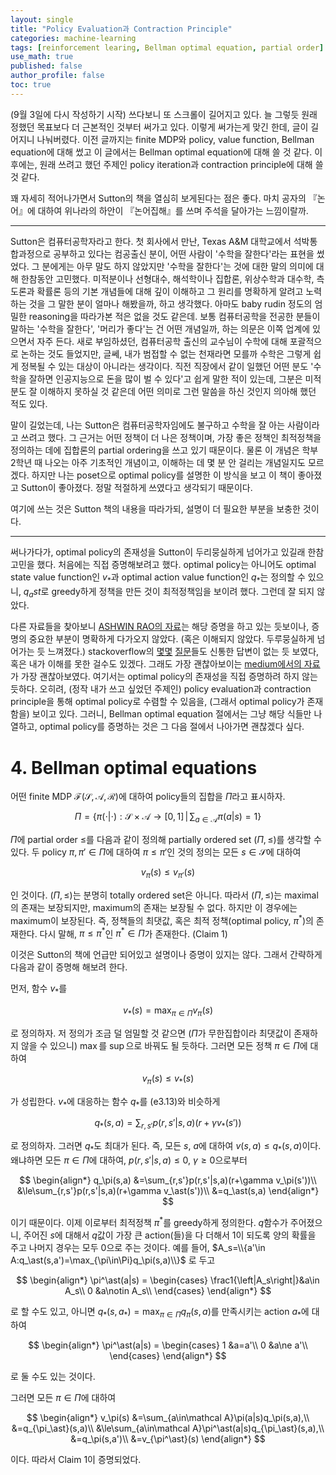```yaml
---
layout: single
title: "Policy Evaluation과 Contraction Principle"
categories: machine-learning
tags: [reinforcement learing, Bellman optimal equation, partial order]
use_math: true
published: false
author_profile: false
toc: true
---
```


(9월 3일에 다시 작성하기 시작) 쓰다보니 또 스크롤이 길어지고 있다.
늘 그렇듯 원래 정했던 목표보다 더 근본적인 것부터 써가고 있다.
이렇게 써가는게 맞긴 한데, 글이 길어지니 나눠버렸다.
이전 글까지는 finite MDP와 policy, value function, Bellman equation에 대해 썼고 이 글에서는 Bellman optimal equation에 대해 쓸 것 같다.
이후에는, 원래 쓰려고 했던 주제인 policy iteration과 contraction principle에 대해 쓸 것 같다.

꽤 자세히 적어나가면서 Sutton의 책을 열심히 보게된다는 점은 좋다.
마치 공자의 『논어』에 대하여 위나라의 하안이 『논어집해』를 쓰며 주석을 달아가는 느낌이랄까.

---

Sutton은 컴퓨터공학자라고 한다.
첫 회사에서 만난, Texas A&M 대학교에서 석박통합과정으로 공부하고 있다는 컴공출신 분이, 어떤 사람이 '수학을 잘한다'라는 표현을 썼었다.
그 분에게는 아무 말도 하지 않았지만 '수학을 잘한다'는 것에 대한 말의 의미에 대해 한참동안 고민했다.
미적분이나 선형대수, 해석학이나 집합론, 위상수학과 대수학, 측도론과 확률론 등의 기본 개념들에 대해 깊이 이해하고 그 원리를 명확하게 알려고 노력하는 것을 그 말한 분이 얼마나 해봤을까, 하고 생각했다.
아마도 baby rudin 정도의 엄밀한 reasoning을 따라가본 적은 없을 것도 같은데.
보통 컴퓨터공학을 전공한 분들이 말하는 '수학을 잘한다', '머리가 좋다'는 건 어떤 개념일까, 하는 의문은 이쪽 업계에 있으면서 자주 든다.
새로 부임하셨던, 컴퓨터공학 출신의 교수님이 수학에 대해 포괄적으로 논하는 것도 들었지만, 글쎄, 내가 범접할 수 없는 천재라면 모를까 수학은 그렇게 쉽게 정복될 수 있는 대상이 아니라는 생각이다.
직전 직장에서 같이 일했던 어떤 분도 '수학을 잘하면 인공지능으로 돈을 많이 벌 수 있다'고 쉽게 말한 적이 있는데, 그분은 미적분도 잘 이해하지 못하실 것 같은데 어떤 의미로 그런 말씀을 하신 것인지 의아해 했던 적도 있다.

말이 길었는데, 나는 Sutton은 컴퓨터공학자임에도 불구하고 수학을 잘 아는 사람이라고 쓰려고 했다.
그 근거는 어떤 정책이 더 나은 정책이며, 가장 좋은 정책인 최적정책을 정의하는 데에 집합론의 partial ordering을 쓰고 있기 때문이다.
물론 이 개념은 학부 2학년 때 나오는 아주 기초적인 개념이고, 이해하는 데 몇 분 안 걸리는 개념일지도 모르겠다.
하지만 나는 poset으로 optimal policy를 설명한 이 방식을 보고 이 책이 좋아졌고 Sutton이 좋아졌다.
정말 적절하게 쓰였다고 생각되기 때문이다.

여기에 쓰는 것은 Sutton 책의 내용을 따라가되, 설명이 더 필요한 부분을 보충한 것이다.

---

써나가다가, optimal policy의 존재성을 Sutton이 두리뭉실하게 넘어가고 있길래 한참 고민을 했다.
처음에는 직접 증명해보려고 했다.
optimal policy는 아니어도 optimal state value function인 $v_\ast$과 optimal action value function인 $q_\ast$는 정의할 수 있으니, $q_ast$로 greedy하게 정책을 만든 것이 최적정책임을 보이려 했다.
그런데 잘 되지 않았다.

다른 자료들을 찾아보니 [ASHWIN RAO의 자료](https://web.stanford.edu/class/cme241/lecture_slides/OptimalPolicyExistence.pdf)는 해당 증명을 하고 있는 듯보이나, 증명의 중요한 부분이 명확하게 다가오지 않았다. (혹은 이해되지 않았다. 두루뭉실하게 넘어가는 듯 느껴졌다.) stackoverflow의 [몇몇](https://mathoverflow.net/q/282492) [질문](https://stats.stackexchange.com/q/207780/398741)들도 신통한 답변이 없는 듯 보였다, 혹은 내가 이해를 못한 걸수도 있겠다.
그래도 가장 괜찮아보이는 [medium에서의 자료](https://medium.com/data-science/why-does-the-optimal-policy-exist-29f30fd51f8c)가 가장 괜찮아보였다.
여기서는 optimal policy의 존재성을 직접 증명하려 하지 않는 듯하다.
오히려, (정작 내가 쓰고 싶었던 주제인) policy evaluation과 contraction principle을 통해 optimal policy로 수렴할 수 있음을, (그래서 optimal policy가 존재함을) 보이고 있다.
그러니, Bellman optimal equation 절에서는 그냥 해당 식들만 나열하고, optimal policy를 증명하는 것은 그 다음 절에서 나아가면 괜찮겠다 싶다.

# 4. Bellman optimal equations

어떤 finite MDP $\mathscr F(\mathcal S,\mathcal A,\mathcal R)$에 대하여 policy들의 집합을 $\Pi$라고 표시하자.

$$\Pi=\left\{\pi(\cdot|\cdot):\mathcal S\times\mathcal A\to[0,1]\,\vert\,\sum_{a\in\mathcal A}\pi(a|s)=1\right\}$$

$\Pi$에 partial order $\le$를 다음과 같이 정의해 partially ordered set $\left(\Pi,\le\right)$를 생각할 수 있다.
두 policy $\pi, \pi'\in\Pi$에 대하여 $\pi\le\pi'$인 것의 정의는 모든 $s\in\mathcal S$에 대하여

$$v_\pi(s)\le v_{\pi'}(s)$$

인 것이다.
$\left(\Pi,\le\right)$는 분명히 totally ordered set은 아니다.
따라서 $\left(\Pi,\le\right)$는 maximal의 존재는 보장되지만, maximum의 존재는 보장될 수 없다.
하지만 이 경우에는 maximum이 보장된다.
즉, 정책들의 최댓값, 혹은 최적 정책(optimal policy, $\pi^\ast$)의 존재한다.
다시 말해, $\pi\le\pi^\ast$인 $\pi^\ast\in\Pi$가 존재한다. (Claim 1)

이것은 Sutton의 책에 언급만 되어있고 설명이나 증명이 있지는 않다.
그래서 간략하게 다음과 같이 증명해 해보려 한다.

먼저, 함수 $v_\ast$를

$$v_\ast(s)=\max_{\pi\in\Pi}v_\pi(s)$$

로 정의하자.
저 정의가 조금 덜 엄밀할 것 같으면 ($\Pi$가 무한집합이라 최댓값이 존재하지 않을 수 있으니) $\max$를 $\sup$으로 바꿔도 될 듯하다.
그러면 모든 정책 $\pi\in\Pi$에 대하여

$$v_\pi (s)\le v_\ast(s)$$

가 성립한다.
$v_\ast$에 대응하는 함수 $q_\ast$를 (e3.13)와 비슷하게

$$q_\ast(s,a)=\sum_{r,s'}p(r,s'|s,a)(r+\gamma v_\ast(s'))$$

로 정의하자.
그러면 $q_\ast$도 최대가 된다.
즉, 모든 $s$, $a$에 대하여 $v(s,a)\le q_\ast(s,a)$이다.
왜냐하면 모든 $\pi\in\Pi$에 대하여, $p(r,s'|s,a)\le0$, $\gamma\ge0$으로부터

$$
\begin{align*}
q_\pi(s,a)
&=\sum_{r,s'}p(r,s'|s,a)(r+\gamma v_\pi(s'))\\
&\le\sum_{r,s'}p(r,s'|s,a)(r+\gamma v_\ast(s'))\\
&=q_\ast(s,a)
\end{align*}
$$

이기 때문이다.
이제 이로부터 최적정책 $\pi^\ast$를 greedy하게 정의한다.
$q$함수가 주어졌으니, 주어진 $s$에 대해서 $q$값이 가장 큰 action(들)을 다 더해서 1이 되도록 양의 확률을 주고 나머지 경우는 모두 0으로 주는 것이다.
예를 들어, $A_s=\\{a'\in A:q_\ast(s,a')=\max_{\pi\in\Pi}q_\pi(s,a)\\}$ 로 두고

$$
\begin{align*}
\pi^\ast(a|s) =
\begin{cases}
\frac1{\left|A_s\right|}&a\in A_s\\
0                   &a\notin A_s\\
\end{cases}
\end{align*}
$$

로 할 수도 있고, 아니면 $q_\ast(s,a_\ast)=\max_{\pi\in\Pi}q_\pi(s,a)$를 만족시키는 action $a_\ast$에 대하여

$$
\begin{align*}
\pi^\ast(a|s) =
\begin{cases}
1   &a=a'\\
0   &a\ne a'\\
\end{cases}
\end{align*}
$$

로 둘 수도 있는 것이다.
<!-- 두번째 경우를 $\pi^\ast$로 사용하자. -->
그러면 모든 $\pi\in\Pi$에 대하여

$$
\begin{align*}
v_\pi(s)
&=\sum_{a\in\mathcal A}\pi(a|s)q_\pi(s,a),\\
&=q_{\pi_\ast}(s,a)\\
&\le\sum_{a\in\mathcal A}\pi^\ast(a|s)q_{\pi_\ast}(s,a),\\
&=q_\pi(s,a')\\
&=v_{\pi^\ast}(s)
\end{align*}
$$

이다.
따라서 Claim 1이 증명되었다.